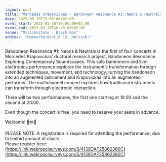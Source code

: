 ```yaml
---
layout: post
title: "Mercedes Krapovickas - Ban­do­neon Res­o­nance #1: Neons & Neu­trals"
date: 2025-03-18T19:00:00+02:00
event_start: 2025-03-18T19:00:00+02:00
event_end: 2025-03-18T20:45:00+02:00
venue: "Musiikkitalo - Black Box"
address: "Mannerheimintie 13, Helsinki"
---
```


Bandoneon Resonance #1: Neons & Neutrals is the first of four concerts in Mercedes Krapovickas’ doctoral research project, Bandoneon Resonance: Exploring Contemporary Soundscapes. This solo bandoneon and live-electronics performance explores the instrument’s transformation through extended techniques, movement, and technology, turning the bandoneon into an augmented instrument and Krapovickas into an augmented performer. The multichannel concert explores how traditional instruments can transform through electronic interaction.  
  
There will be two performances, the first one starting at 19:00 and the second at 20:00.  
  
Even though the concert is free, you need to reserve your seats in advance.  
  
Welcome! 🤸🪗💫  
  
  
PLEASE NOTE. A registration is required for attending the performance, due to limited amount of chairs.  
Please register here: [https://link.webropolsurveys.com/S/4139DAF25862360C](https://link.webropolsurveys.com/S/4139DAF25862360C)
